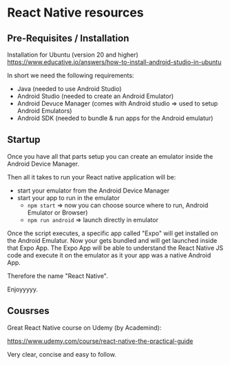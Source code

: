 # React Native resources

## Pre-Requisites / Installation

Installation for Ubuntu (version 20 and higher)
https://www.educative.io/answers/how-to-install-android-studio-in-ubuntu

In short we need the following requirements:

- Java (needed to use Android Studio)
- Android Studio (needed to create an Android Emulator)
- Android Devuce Manager (comes with Android studio => used to setup Android Emulators)
- Android SDK (needed to bundle & run apps for the Android emulatur)

## Startup

Once you have all that parts setup you can create an emulator inside the Android Device Manager.

Then all it takes to run your React native application will be:

- start your emulator from the Android Device Manager
- start your app to run in the emulator
  - `npm start` => now you can choose source where to run, Android Emulator or Browser)
  - `npm run android` => launch directly in emulator
 
Once the script executes, a specific app called "Expo" will get installed on the Android Emulatur.
Now your gets bundled and will get launched inside that Expo App.
The Expo App will be able to understand the React Native JS code and execute it on the emulator as it your app was a native Android App.

Therefore the name "React Native".

Enjoyyyyy.

## Cousrses

Great React Native course on Udemy (by Academind):

https://www.udemy.com/course/react-native-the-practical-guide

Very clear, concise and easy to follow.
